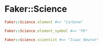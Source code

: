 # Faker::Science

```ruby
Faker::Science.element #=> "Carbone"

Faker::Science.element_symbol #=> "Pb"

Faker::Science.scientist #=> "Isaac Newton"
```
